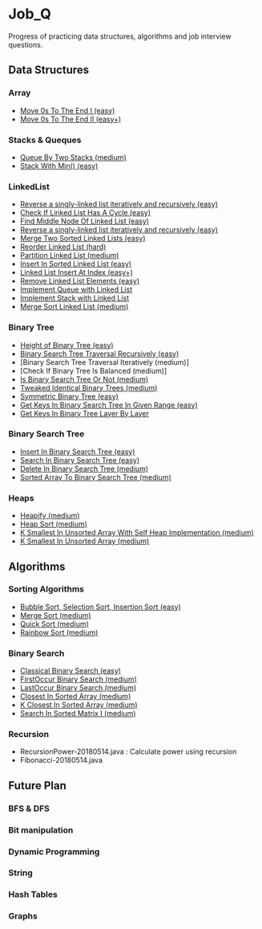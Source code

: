 # Job_Q

Progress of practicing data structures, algorithms and job interview questions.

## Data Structures

### Array 
   - [Move 0s To The End I (easy)](./src/arrayRelated/MoveZeroToEnd1.java)
   - [Move 0s To The End II (easy+)](./src/arrayRelated/MoveZeroToEnd2.java)

### Stacks & Queques
   - [Queue By Two Stacks (medium)](./src/queueStackRelated/QueueByTwoStack.java)
   - [Stack With Min() (easy)](./src/queueStackRelated/QueueByTwoStack.java)

### LinkedList
   - [Reverse a singly-linked list iteratively and recursively (easy)](./src/myLinkedList/ReverseLinkedList.java)
   - [Check If Linked List Has A Cycle (easy)](./src/myLinkedList/HasCycle.java)
   - [Find Middle Node Of Linked List (easy)](./src/myLinkedList/FindMidNode.java)
   - [Reverse a singly-linked list iteratively and recursively (easy)](./src/myLinkedList/ReverseLinkedList.java)
   - [Merge Two Sorted Linked Lists (easy)](./src/myLinkedList/Merge2SortedLinkedLists.java)
   - [Reorder Linked List (hard)](./src/myLinkedList/ReOrderLinkedList.java)
   - [Partition Linked List (medium)](./src/myLinkedList/PartitionLinkedList.java)
   - [Insert In Sorted Linked List (easy)](./src/myLinkedList/InsertInSortedLinkedList.java)
   - [Linked List Insert At Index (easy+)](./src/myLinkedList/InsertAtIndex.java)
   - [Remove Linked List Elements (easy)](./src/myLinkedList/RemoveLinkedListElements.java)
   - [Implement Queue with Linked List](./src/myLinkedList/ImplementQueue.java)
   - [Implement Stack with Linked List](./src/myLinkedList/ImplementStack.java)
   - [Merge Sort Linked List (medium)](./src/myLinkedList/MergeSortLinkedList.java)

### Binary Tree
   - [Height of Binary Tree (easy)](./src/binaryTreeRelated/GetHeight.java)
   - [Binary Search Tree Traversal Recursively (easy)](./src/binaryTreeRelated/RecursiveTraversal.java)
   - [Binary Search Tree Traversal Iteratively (medium)]
   - [Check If Binary Tree Is Balanced (medium)]
   - [Is Binary Search Tree Or Not (medium)](./src/binaryTreeRelated/IsBinarySearchTree.java)
   - [Tweaked Identical Binary Trees (medium)](./src/binaryTreeRelated/IsTweakedIdentical.java)
   - [Symmetric Binary Tree (easy)](./src/binaryTreeRelated/IsSymmetric.java)
   - [Get Keys In Binary Search Tree In Given Range (easy)](./src/binaryTreeRelated/GetKeysInGivenRange.java)
   - [Get Keys In Binary Tree Layer By Layer](./src/binaryTreeRelated/GetKeysLayerByLayer.java)

### Binary Search Tree 
   - [Insert In Binary Search Tree (easy)](./src/binarySearchTreeRelated/InsertInBinarySearchTree.java)
   - [Search In Binary Search Tree (easy)](./src/binarySearchTreeRelated/SearchInBinarySearchTree.java)
   - [Delete In Binary Search Tree (medium)](./src/binarySearchTreeRelated/DeleteInBst.java)
   - [Sorted Array To Binary Search Tree (medium)](./src/binarySearchTreeRelated/SortedArrayToBst.java)
   
### Heaps
   - [Heapify (medium)](./src/heapRelated/Heapify.java)
   - [Heap Sort (medium)](./src/heapRelated/HeapSort.java)
   - [K Smallest In Unsorted Array With Self Heap Implementation (medium)](./src/heapRelated/KSmallestInUnsortedArrayWithOwnHeap.java)
   - [K Smallest In Unsorted Array (medium)](./src/heapRelated/KSmallestInUnsortedArray.java)

## Algorithms

### Sorting Algorithms 
   - [Bubble Sort, Selection Sort, Insertion Sort (easy)](./src/sortingRelated/BasicSorting.java)
   - [Merge Sort (medium)](./src/sortingRelated/MergeSort.java)
   - [Quick Sort (medium)](./src/sortingRelated/QuickSort.java)
   - [Rainbow Sort (medium)](./src/sortingRelated/RainbowSort.java)
   
### Binary Search
   - [Classical Binary Search (easy)](./src/BinarySearchRelated/ClassicalBinarySearch.java)
   - [FirstOccur Binary Search (medium)](./src/BinarySearchRelated/FirstOccurBinarySearch.java)
   - [LastOccur Binary Search (medium)](./src/BinarySearchRelated/LastOccurBinarySearch.java)
   - [Closest In Sorted Array (medium)](./src/BinarySearchRelated/ClosestInSortedArray.java)
   - [K Closest In Sorted Array (medium)](./src/BinarySearchRelated/KClosestInSortedArray.java)
   - [Search In Sorted Matrix I (medium)](./src/BinarySearchRelated/SearchInSortedMatrixI.java)
 
### Recursion
   - RecursionPower-20180514.java : Calculate power using recursion
   - Fibonacci-20180514.java
 
## Future Plan
### BFS & DFS
### Bit manipulation
### Dynamic Programming

### String
### Hash Tables
### Graphs
